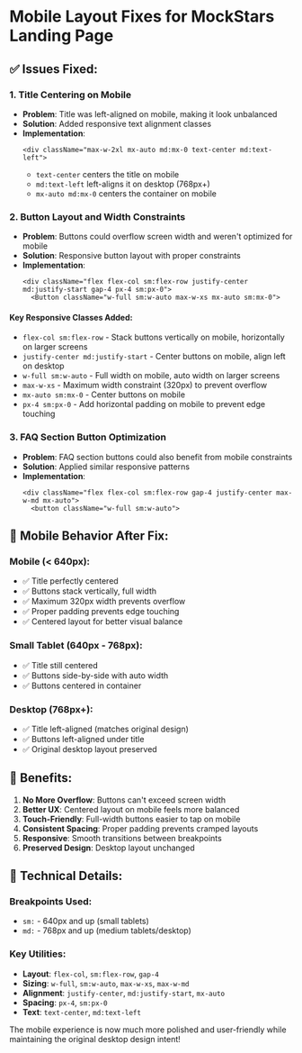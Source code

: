 # Mobile Layout Fixes for MockStars Landing Page

## ✅ **Issues Fixed:**

### 1. **Title Centering on Mobile**
- **Problem**: Title was left-aligned on mobile, making it look unbalanced
- **Solution**: Added responsive text alignment classes
- **Implementation**: 
  ```tsx
  <div className="max-w-2xl mx-auto md:mx-0 text-center md:text-left">
  ```
  - `text-center` centers the title on mobile
  - `md:text-left` left-aligns it on desktop (768px+)
  - `mx-auto md:mx-0` centers the container on mobile

### 2. **Button Layout and Width Constraints**
- **Problem**: Buttons could overflow screen width and weren't optimized for mobile
- **Solution**: Responsive button layout with proper constraints
- **Implementation**:
  ```tsx
  <div className="flex flex-col sm:flex-row justify-center md:justify-start gap-4 px-4 sm:px-0">
    <Button className="w-full sm:w-auto max-w-xs mx-auto sm:mx-0">
  ```

#### **Key Responsive Classes Added:**
- `flex-col sm:flex-row` - Stack buttons vertically on mobile, horizontally on larger screens
- `justify-center md:justify-start` - Center buttons on mobile, align left on desktop
- `w-full sm:w-auto` - Full width on mobile, auto width on larger screens
- `max-w-xs` - Maximum width constraint (320px) to prevent overflow
- `mx-auto sm:mx-0` - Center buttons on mobile
- `px-4 sm:px-0` - Add horizontal padding on mobile to prevent edge touching

### 3. **FAQ Section Button Optimization**
- **Problem**: FAQ section buttons could also benefit from mobile constraints
- **Solution**: Applied similar responsive patterns
- **Implementation**:
  ```tsx
  <div className="flex flex-col sm:flex-row gap-4 justify-center max-w-md mx-auto">
    <button className="w-full sm:w-auto">
  ```

## 📱 **Mobile Behavior After Fix:**

### **Mobile (< 640px):**
- ✅ Title perfectly centered
- ✅ Buttons stack vertically, full width
- ✅ Maximum 320px width prevents overflow
- ✅ Proper padding prevents edge touching
- ✅ Centered layout for better visual balance

### **Small Tablet (640px - 768px):**
- ✅ Title still centered
- ✅ Buttons side-by-side with auto width
- ✅ Buttons centered in container

### **Desktop (768px+):**
- ✅ Title left-aligned (matches original design)
- ✅ Buttons left-aligned under title
- ✅ Original desktop layout preserved

## 🎯 **Benefits:**

1. **No More Overflow**: Buttons can't exceed screen width
2. **Better UX**: Centered layout on mobile feels more balanced
3. **Touch-Friendly**: Full-width buttons easier to tap on mobile
4. **Consistent Spacing**: Proper padding prevents cramped layouts
5. **Responsive**: Smooth transitions between breakpoints
6. **Preserved Design**: Desktop layout unchanged

## 🔧 **Technical Details:**

### **Breakpoints Used:**
- `sm:` - 640px and up (small tablets)
- `md:` - 768px and up (medium tablets/desktop)

### **Key Utilities:**
- **Layout**: `flex-col`, `sm:flex-row`, `gap-4`
- **Sizing**: `w-full`, `sm:w-auto`, `max-w-xs`, `max-w-md`
- **Alignment**: `justify-center`, `md:justify-start`, `mx-auto`
- **Spacing**: `px-4`, `sm:px-0`
- **Text**: `text-center`, `md:text-left`

The mobile experience is now much more polished and user-friendly while maintaining the original desktop design intent!
